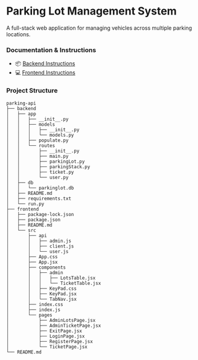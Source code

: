 # Parking Lot Management System

A full-stack web application for managing vehicles across multiple parking locations.

### Documentation & Instructions
- 📦 [Backend Instructions](backend/README.md)
- 💻 [Frontend Instructions](frontend/README.md)

### Project Structure
```
parking-api
├── backend
│   ├── app
│   │   ├── __init__.py
│   │   ├── models
│   │   │   ├── __init__.py
│   │   │   └── models.py
│   │   ├── populate.py
│   │   └── routes
│   │       ├── __init__.py
│   │       ├── main.py
│   │       ├── parkingLot.py
│   │       ├── parkingStack.py
│   │       ├── ticket.py
│   │       └── user.py
│   ├── db
│   │   └── parkinglot.db
│   ├── README.md
│   ├── requirements.txt
│   └── run.py
├── frontend
│   ├── package-lock.json
│   ├── package.json
│   ├── README.md
│   └── src
│       ├── api
│       │   ├── admin.js
│       │   ├── client.js
│       │   └── user.js
│       ├── App.css
│       ├── App.jsx
│       ├── components
│       │   ├── admin
│       │   │   ├── LotsTable.jsx
│       │   │   └── TicketTable.jsx
│       │   ├── KeyPad.css
│       │   ├── KeyPad.jsx
│       │   └── TabNav.jsx
│       ├── index.css
│       ├── index.js
│       └── pages
│           ├── AdminLotsPage.jsx
│           ├── AdminTicketPage.jsx
│           ├── ExitPage.jsx
│           ├── LoginPage.jsx
│           ├── RegisterPage.jsx
│           └── TicketPage.jsx
└── README.md
```
